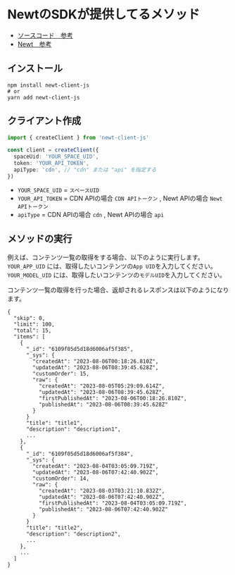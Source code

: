 # NewtのSDKが提供してるメソッド

- [ソースコード　参考](https://github.com/Newt-Inc/newt-client-js)
- [Newt　参考](https://www.newt.so/docs/js-sdk)

## インストール

```
npm install newt-client-js
# or
yarn add newt-client-js
```

## クライアント作成

```:newt.ts
import { createClient } from 'newt-client-js'

const client = createClient({
  spaceUid: 'YOUR_SPACE_UID',
  token: 'YOUR_API_TOKEN',
  apiType: 'cdn', // "cdn" または "api" を指定する
})

```

- `YOUR_SPACE_UID` = `スペースUID`
- `YOUR_API_TOKEN` = CDN APIの場合 `CDN APIトークン` , Newt APIの場合 `Newt APIトークン`
- `apiType` = CDN APIの場合 `cdn` , Newt APIの場合 `api`

## メソッドの実行

例えば、コンテンツ一覧の取得をする場合、以下のように実行します。
`YOUR_APP_UID` には、取得したいコンテンツの`App UID`を入力してください。
`YOUR_MODEL_UID` には、取得したいコンテンツの`モデルUID`を入力してください。

コンテンツ一覧の取得を行った場合、返却されるレスポンスは以下のようになります。

```:ruby
{
  "skip": 0,
  "limit": 100,
  "total": 15,
  "items": [
    {
      "_id": "6109f05d5d18d6006af5f385",
      "_sys": {
        "createdAt": "2023-08-06T00:18:26.810Z",
        "updatedAt": "2023-08-06T08:39:45.628Z",
        "customOrder": 15,
        "raw": {
          "createdAt": "2023-08-05T05:29:09.614Z",
          "updatedAt": "2023-08-06T08:39:45.628Z",
          "firstPublishedAt": "2023-08-06T00:18:26.810Z",
          "publishedAt": "2023-08-06T08:39:45.628Z"
        }
      }
      "title": "title1",
      "description": "description1",
      ...
    },
    {
      "_id": "6109f05d5d18d6006af5f384",
      "_sys": {
        "createdAt": "2023-08-04T03:05:09.719Z",
        "updatedAt": "2023-08-06T07:42:40.902Z",
        "customOrder": 14,
        "raw": {
          "createdAt": "2023-08-03T03:21:10.832Z",
          "updatedAt": "2023-08-06T07:42:40.902Z",
          "firstPublishedAt": "2023-08-04T03:05:09.719Z",
          "publishedAt": "2023-08-06T07:42:40.902Z"
        }
      }
      "title": "title2",
      "description": "description2",
      ...
    },
    ...
  ]
}

```

